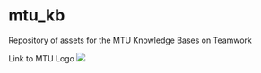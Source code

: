 # mtu_kb
Repository of assets for the MTU Knowledge Bases on Teamwork

Link to MTU Logo
![](images/mtufooterlogo.png)
